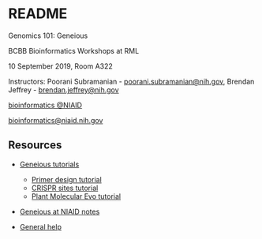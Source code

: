 # README

Genomics 101: Geneious

BCBB Bioinformatics Workshops at RML

10 September 2019, Room A322

Instructors: Poorani Subramanian - poorani.subramanian@nih.gov, Brendan Jeffrey - brendan.jeffrey@nih.gov

[bioinformatics @NIAID](https://bioinformatics.niaid.nih.gov/)

bioinformatics@niaid.nih.gov

## Resources

- [Geneious tutorials](https://www.geneious.com/tutorials/)

  - [Primer design tutorial](https://proj-bip-prod-publicread.s3.amazonaws.com/training/geneious/Primer_Design_Prime.tutorial.zip)
  - [CRISPR sites tutorial](https://proj-bip-prod-publicread.s3.amazonaws.com/training/geneious/CRISPR.tutorial.zip)
  - [Plant Molecular Evo tutorial](https://proj-bip-prod-publicread.s3.amazonaws.com/training/geneious/Plant_Molecular_Evolution.tutorial.zip)

- [Geneious at NIAID notes](notes.md)

- [General help](https://www.geneious.com/academic/resources/)

  